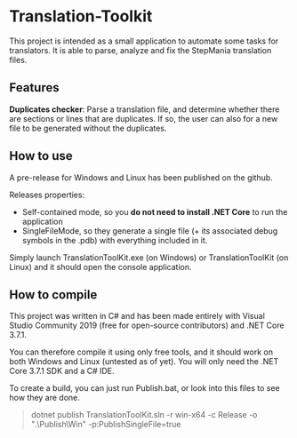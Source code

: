 # Translation-Toolkit

This project is intended as a small application to automate some tasks for translators.
It is able to parse, analyze and fix the StepMania translation files.

## Features ##

**Duplicates checker**: Parse a translation file, and determine whether there are sections or lines that are duplicates. If so, the user can also for a new file to be generated without the duplicates.

## How to use ##

A pre-release for Windows and Linux has been published on the github.

Releases properties:
* Self-contained mode, so you **do not need to install .NET Core** to run the application
* SingleFileMode, so they generate a single file (+ its associated debug symbols in the .pdb) with everything included in it.

Simply launch TranslationToolKit.exe (on Windows) or TranslationToolKit (on Linux) and it should open the console application. 


## How to compile ##

This project was written in C# and has been made entirely with Visual Studio Community 2019 (free for open-source contributors) and .NET Core 3.7.1. 

You can therefore compile it using only free tools, and it should work on both Windows and Linux (untested as of yet). You will only need the .NET Core 3.7.1 SDK and a C# IDE.

To create a build, you can just run Publish.bat, or look into this files to see how they are done.

> dotnet publish TranslationToolKit.sln -r win-x64 -c Release -o ".\Publish\Win" -p:PublishSingleFile=true